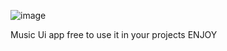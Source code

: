 ![image](https://i.ibb.co/QDpLJcN/fares-music-app.png)


   Music Ui app free to use it in your projects ENJOY
